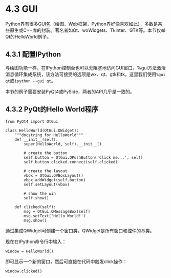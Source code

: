 # 4.3 GUI

Python界有很多GUI包（绘图、Web框架，Python界好像喜欢如此），多数是某些原生或C++库的封装。著名者如Qt、wxWidgets、Tkinter、GTK等。本节仅举Qt的HelloWorld例子。

## 4.3.1 配置IPython

与绘图功能一样，在IPython控制台也可以无阻塞地访问GUI窗口。%gui方法激活消息循环集成系统，该方法可接受的选项是wx、qt、gtk和tk。这里我们使用```%gui qt```或```ipython --gui qt```。

本节的例子需要安装PyQt4或PySide，两者的API几乎是一致的。

## 4.3.2 PyQt的Hello World程序

```
from PyQt4 import QtGui

class HelloWorld(QtGui.QWidget):
    """docstring for HelloWorld"""
    def __init__(self):
        super(HelloWorld, self).__init__()

        # create the button
        self.button = QtGui.QPushButton('Click me...', self)
        self.button.clicked.connect(self.clicked)

        # create the layout
        vbox = QtGui.QVBoxLayout()
        vbox.addWidget(self.button)
        self.setLayout(vbox)

        # show the win
        self.show()

    def clicked(self):
        msg = QtGui.QMessageBox(self)
        msg.setText('Hello World!')
        msg.show()
```

通过集成QWidget可创建一个窗口类，QWidget是所有窗口和控件的基类。

现在在IPython命令行中输入：

```
window = HelloWorld()
```

即可显示一个新的窗口，然后可直接在代码中触发click操作：

```
window.clicked()
```

